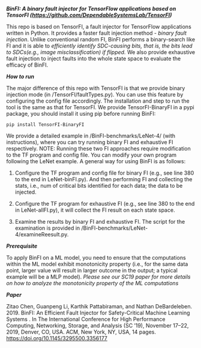 ***BinFI: A binary fault injector for TensorFlow applications based on TensorFI (https://github.com/DependableSystemsLab/TensorFI)***
 
This repo is based on TensorFI, a fault injector for TensorFlow applications written in Python. It provides a faster fault injection method - *binary fault injection*. Unlike conventional random FI, BinFI performs a binary-search like FI and it is able to *efficiently identify SDC-causing bits, that is, the bits lead to SDCs(e.g., image misclassification) if flipped.* We also provide exhaustive fault injection to inject faults into the whole state space to evaluate the efficacy of BinFI.

***How to run***

The major difference of this repo with TensorFI is that we provide binary injection mode (in /TensorFI/faultTypes.py). You can use this feature by configuring the config file accordingly. The installation and step to run the tool is the same as that for TensorFI. We provide TensorFI-BinaryFI in a pypi package, you should install it using pip before running BinFI:

```
pip install TensorFI-BinaryFI
```

We provide a detailed example in /BinFI-benchmarks/LeNet-4/ (with instructions), where you can try running binary FI and exhaustive FI respectively. NOTE: Running these two FI approaches require modification to the TF program and config file. You can modify your own program following the LeNet example. A general way for using BinFI is as follows:

1. Configure the TF program and config file for binary FI (e.g., see line 380 to the end in LeNet-binFI.py). And then performing FI and collecting the stats, i.e., num of critical bits identified for each data; the data to be injected.

2. Configure the TF program for exhaustive FI (e.g., see line 380 to the end in LeNet-allFI.py), it will collect the FI result on each state space.

3. Examine the results by binary FI and exhaustive FI. The script for the examination is provided in /BinFI-benchmarks/LeNet-4/examineReesult.py.



***Prerequisite***

To apply BinFI on a ML model, you need to ensure that the computations within the ML model exhibit monotonicity property (i.e., for the same data point, larger value will result in larger outcome in the output; a typical example will be a MLP model). *Please see our SC19 paper for more details on how to analyze the monotonicity property of the ML computations*


***Paper***

Zitao Chen, Guanpeng Li, Karthik Pattabiraman, and Nathan DeBardeleben. 2019. BinFI: An Efficient Fault Injector for Safety-Critical Machine Learning Systems . In The International Conference for High Performance Computing, Networking, Storage, and Analysis (SC ’19), November 17–22, 2019, Denver, CO, USA. ACM, New York, NY, USA, 14 pages. https://doi.org/10.1145/3295500.3356177

